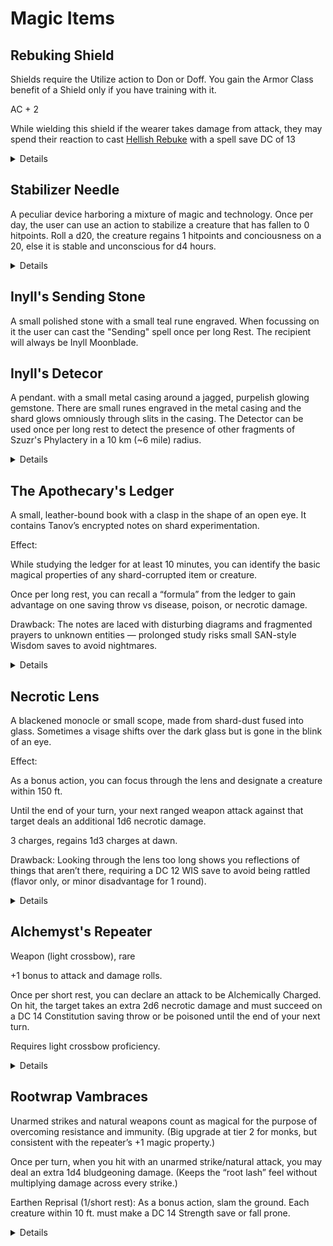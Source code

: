 # Magic Items
## Rebuking Shield

Shields require the Utilize action to Don or Doff. You gain the Armor Class benefit of a Shield only if you have training with it.

AC + 2

While wielding this shield if the wearer takes damage from attack, they may spend their reaction to cast [Hellish Rebuke](https://roll20.net/compendium/dnd5e/Hellish%20Rebuke#content) with a spell save DC of 13

<details>
  
![image](https://github.com/user-attachments/assets/5ebdc7c2-d535-41b4-81d6-087291a03df1)

</details>

## Stabilizer Needle

A peculiar device harboring a mixture of magic and technology. 
Once per day, the user can use an action to stabilize a creature that has fallen to 0 hitpoints.
Roll a d20, the creature regains 1 hitpoints and conciousness on a 20, else it is stable and unconscious for d4 hours.

<details>

  ![Stabilizer Needle](https://github.com/user-attachments/assets/bd5e28cd-6261-4973-8dbc-f9c091090397)

</details>


## Inyll's Sending Stone

A small polished stone with a small teal rune engraved. When focussing on it the user can cast the "Sending" spell once per long Rest. The recipient will always be Inyll Moonblade.

## Inyll's Detecor

A pendant. with a small metal casing around a jagged, purpelish glowing gemstone. There are small runes engraved in the metal casing and the shard glows omniously through slits in the casing.
The Detector can be used once per long rest to detect the presence of other fragments of Szuzr's Phylactery in a 10 km (~6 mile) radius.

<details>

![image](https://github.com/user-attachments/assets/442043c1-8e96-49f5-8f69-7eb57c4d6a23)

  
</details>

## The Apothecary's Ledger

A small, leather-bound book with a clasp in the shape of an open eye. It contains Tanov’s encrypted notes on shard experimentation.

Effect:

While studying the ledger for at least 10 minutes, you can identify the basic magical properties of any shard-corrupted item or creature.

Once per long rest, you can recall a “formula” from the ledger to gain advantage on one saving throw vs disease, poison, or necrotic damage.

Drawback: The notes are laced with disturbing diagrams and fragmented prayers to unknown entities — prolonged study risks small SAN-style Wisdom saves to avoid nightmares.

<details>

<img width="1024" height="1536" alt="image" src="https://github.com/user-attachments/assets/79522904-58d6-4fde-9fd6-907420e07f66" />

  
</details>

## Necrotic Lens

A blackened monocle or small scope, made from shard-dust fused into glass. Sometimes a visage shifts over the dark glass but is gone in the blink of an eye.

Effect:

As a bonus action, you can focus through the lens and designate a creature within 150 ft.

Until the end of your turn, your next ranged weapon attack against that target deals an additional 1d6 necrotic damage.

3 charges, regains 1d3 charges at dawn.

Drawback: Looking through the lens too long shows you reflections of things that aren’t there, requiring a DC 12 WIS save to avoid being rattled (flavor only, or minor disadvantage for 1 round).

<details>

<img width="1024" height="1536" alt="image" src="https://github.com/user-attachments/assets/9b13e927-9c9a-48b1-b0cf-98fcf3f57382" />


</details>

## Alchemyst's Repeater

Weapon (light crossbow), rare

+1 bonus to attack and damage rolls.

Once per short rest, you can declare an attack to be Alchemically Charged. On hit, the target takes an extra 2d6 necrotic damage and must succeed on a DC 14 Constitution saving throw or be poisoned until the end of your next turn.

Requires light crossbow proficiency.

<details>

<img width="1536" height="1024" alt="image" src="https://github.com/user-attachments/assets/7f56a574-4611-48ae-a880-df4109ffa66c" />

  
</details>

## Rootwrap Vambraces

Unarmed strikes and natural weapons count as magical for the purpose of overcoming resistance and immunity. (Big upgrade at tier 2 for monks, but consistent with the repeater’s +1 magic property.)

Once per turn, when you hit with an unarmed strike/natural attack, you may deal an extra 1d4 bludgeoning damage. (Keeps the “root lash” feel without multiplying damage across every strike.)

Earthen Reprisal (1/short rest): As a bonus action, slam the ground. Each creature within 10 ft. must make a DC 14 Strength save or fall prone.

<details>

<img width="1024" height="1536" alt="image" src="https://github.com/user-attachments/assets/40261516-5372-4df6-99d1-52d42ce0e1dc" />

</details>
